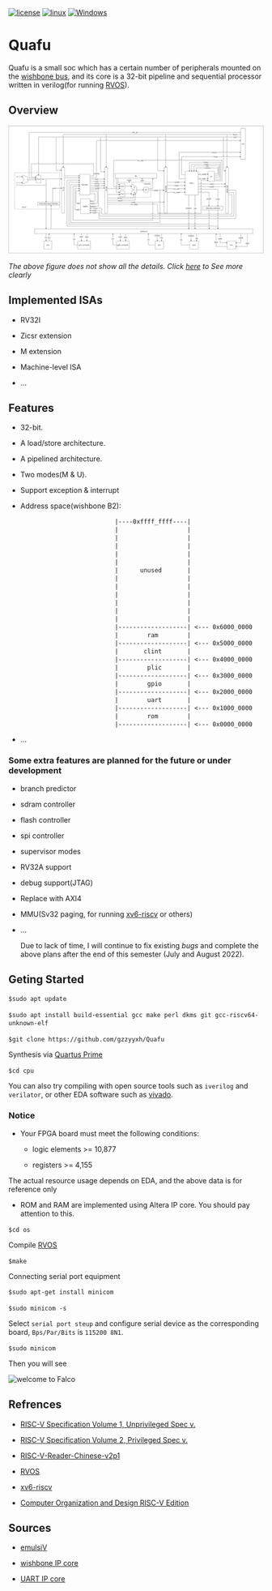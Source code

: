 [![license](https://badgen.net/badge/license/MIT/blue)](https://github.com/gzzyyxh/Quafu/blob/main/LICENSE) [![linux](https://img.shields.io/badge/-linux-AAAAAA?style=flat&logo=linux)](https://linux.org/) [![Windows](https://img.shields.io/badge/-Windows-AAAAAA?style=flat&logo=Windows)](https://www.microsoft.com/zh-cn/windows/)

# Quafu

Quafu is a small soc which has a certain number of peripherals mounted on the [wishbone bus](https://opencores.org/projects/wb_conmax), and its core is a 32-bit pipeline and sequential processor written in verilog(for running [RVOS](https://github.com/plctlab/riscv-operating-system-mooc)).

## Overview

![architecture](./img/architecture.png)

*The above figure does not show all the details. Click [here](https://github.com/gzzyyxh/Falco/raw/main/img/architecture.png) to See more clearly*

## Implemented ISAs

* RV32I

* Zicsr extension

* M extension

* Machine-level ISA

* ...

## Features

* 32-bit.

* A load/store architecture.

* A pipelined architecture.

* Two modes(M & U).

* Support exception & interrupt

* Address space(wishbone B2):

                                |----0xffff_ffff----|
                                |                   |
                                |                   |
                                |                   |
                                |                   |
                                |                   |
                                |      unused       |
                                |                   |
                                |                   |
                                |                   |
                                |                   |
                                |                   |
                                |                   |
                                |-------------------| <--- 0x6000_0000
                                |        ram        |
                                |-------------------| <--- 0x5000_0000
                                |       clint       |
                                |-------------------| <--- 0x4000_0000
                                |        plic       |
                                |-------------------| <--- 0x3000_0000
                                |        gpio       |
                                |-------------------| <--- 0x2000_0000
                                |        uart       |
                                |-------------------| <--- 0x1000_0000
                                |        rom        |
                                |-------------------| <--- 0x0000_0000

* ...

### Some extra features are planned for the future or under development

* branch predictor

* sdram controller

* flash controller

* spi controller

* supervisor modes

* RV32A support

* debug support(JTAG)

* Replace with AXI4

* MMU(Sv32 paging, for running [xv6-riscv](https://github.com/mit-pdos/xv6-riscv) or others)

* ...

    Due to lack of time, I will continue to fix existing *bugs* and complete the above plans after the end of this semester (July and August 2022).

## Geting Started

```
$sudo apt update

$sudo apt install build-essential gcc make perl dkms git gcc-riscv64-unknown-elf

$git clone https://github.com/gzzyyxh/Quafu
```

Synthesis via [Quartus Prime](https://www.intel.cn/content/www/cn/zh/software/programmable/quartus-prime/download.html)

```$cd cpu```

You can also try compiling with open source tools such as ```iverilog``` and ```verilator```, or other EDA software such as [vivado](https://china.xilinx.com/support/download.html).

### Notice

* Your FPGA board must meet the following conditions:

  * logic elements >= 10,877

  * registers >= 4,155

The actual resource usage depends on EDA, and the above data is for reference only

* ROM and RAM are implemented using Altera IP core. You should pay attention to this.

```$cd os```

Compile [RVOS](https://github.com/plctlab/riscv-operating-system-mooc)

```$make```

Connecting serial port equipment

```
$sudo apt-get install minicom

$sudo minicom -s
```

Select ```serial port steup``` and configure serial device as the corresponding board, ```Bps/Par/Bits``` is ```115200 8N1```.

```$sudo minicom```

Then you will see

![welcome to Falco](./img/welcome.png)

## Refrences

* [RISC-V Specification Volume 1, Unprivileged Spec v.](https://github.com/riscv/riscv-isa-manual/releases/download/Ratified-IMAFDQC/riscv-spec-20191213.pdf)

* [RISC-V Specification Volume 2, Privileged Spec v.](https://github.com/riscv/riscv-isa-manual/releases/download/Priv-v1.12/riscv-privileged-20211203.pdf)

* [RISC-V-Reader-Chinese-v2p1](http://riscvbook.com/chinese/RISC-V-Reader-Chinese-v2p1.pdf)

* [RVOS](https://github.com/plctlab/riscv-operating-system-mooc)

* [xv6-riscv](https://github.com/mit-pdos/xv6-riscv)

* [Computer Organization and Design RISC-V Edition](https://book.douban.com/subject/27103952/)

## Sources

* [emulsiV](https://guillaume-savaton-eseo.github.io/emulsiV/)

* [wishbone IP core](https://opencores.org/projects/wb_conmax)

* [UART IP core](https://opencores.org/projects/uart6551)
